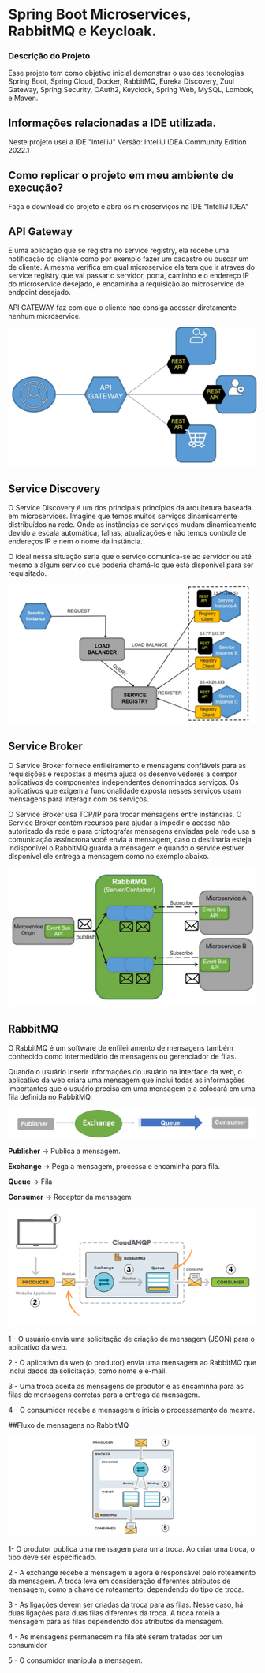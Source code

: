# Spring Boot Microservices, RabbitMQ e Keycloak.

### Descrição do Projeto

Esse projeto tem como objetivo inicial demonstrar o uso das tecnologias Spring Boot, Spring Cloud, Docker, RabbitMQ, Eureka Discovery, Zuul Gateway, Spring Security, OAuth2, Keyclock, Spring Web, MySQL, Lombok, e Maven.

## Informações relacionadas a IDE utilizada.
Neste projeto usei a IDE "IntelliJ" Versão: IntelliJ IDEA Community Edition 2022.1

## Como replicar o projeto em meu ambiente de execução?
Faça o download do projeto e abra os microserviços na IDE "IntelliJ IDEA"


## API Gateway 

E uma aplicação que se registra no service registry, ela recebe uma notificação do cliente como por exemplo fazer um cadastro ou buscar um de cliente.
A mesma verifica em qual microservice ela tem que ir atraves do service registry que vai passar o servidor, porta, caminho e o endereço IP do microservice desejado, e encaminha a requisição ao microservice de endpoint desejado.

API GATEWAY faz com que o cliente nao consiga acessar diretamente nenhum microservice. 

![exemplo](https://github.com/TalissonMelo/ms-rabbitmq-keyclock/blob/main/ms-imagem/api-gateway.jpg)

## Service Discovery

O Service Discovery é um dos principais princípios da arquitetura baseada em microservices. Imagine que temos muitos serviços dinamicamente distribuídos na rede. Onde as instâncias de serviços mudam dinamicamente devido a escala automática, falhas, atualizações e não temos controle de endereços IP e nem o nome da instância.

O ideal nessa situação seria que o serviço comunica-se ao servidor ou até mesmo a algum serviço que poderia chamá-lo que está disponível para ser requisitado.

![exemplo](https://github.com/TalissonMelo/ms-rabbitmq-keyclock/blob/main/ms-imagem/service-registry.jpg)

## Service Broker 

O Service Broker fornece enfileiramento e mensagens confiáveis para as requisições e respostas a mesma ajuda os desenvolvedores a compor aplicativos de componentes independentes denominados serviços. Os aplicativos que exigem a funcionalidade exposta nesses serviços usam mensagens para interagir com os serviços.

O Service Broker usa TCP/IP para trocar mensagens entre instâncias. O Service Broker contém recursos para ajudar a impedir o acesso não autorizado da rede e para criptografar mensagens enviadas pela rede usa a comunicação assíncrona você envia a mensagem, caso o destinaria esteja indisponível o RabbitMQ guarda a mensagem e quando o service estiver disponível ele entrega a mensagem como no exemplo abaixo.

![exemplo](https://github.com/TalissonMelo/ms-rabbitmq-keyclock/blob/main/ms-imagem/service-broker.jpg)

## RabbitMQ

O RabbitMQ é um software de enfileiramento de mensagens também conhecido como intermediário de mensagens ou gerenciador de filas.

Quando o usuário inserir informações do usuário na interface da web, o aplicativo da web criará uma mensagem que inclui todas as informações importantes que o usuário precisa em uma mensagem e a colocará em uma fila definida no RabbitMQ.

![exemplo](https://github.com/TalissonMelo/ms-rabbitmq-keyclock/blob/main/ms-imagem/exemplo.jpg)

<b>Publisher</b> -> Publica a mensagem.

<b>Exchange</b> -> Pega a mensagem, processa e encaminha para fila.

<b>Queue</b> -> Fila 

<b>Consumer</b> ->  Receptor da mensagem.

![exemplo](https://github.com/TalissonMelo/ms-rabbitmq-keyclock/blob/main/ms-imagem/rabbitmq.png)

1 - O usuário envia uma solicitação de criação de mensagem (JSON) para o aplicativo da web.

2 - O aplicativo da web (o produtor) envia uma mensagem ao RabbitMQ que inclui dados da solicitação, como nome e e-mail.

3 - Uma troca aceita as mensagens do produtor e as encaminha para as filas de mensagens corretas para a entrega da mensagem.

4 - O consumidor recebe a mensagem e inicia o processamento da mesma.

##Fluxo de mensagens no RabbitMQ

![exemplo](https://github.com/TalissonMelo/ms-rabbitmq-keyclock/blob/main/ms-imagem/exchanges-bidings-routing-keys.png)

1- O produtor publica uma mensagem para uma troca. Ao criar uma troca, o tipo deve ser especificado.

2 - A exchange recebe a mensagem e agora é responsável pelo roteamento da mensagem. A troca leva em consideração diferentes atributos de mensagem, como a chave de roteamento, dependendo do tipo de troca.

3 - As ligações devem ser criadas da troca para as filas. Nesse caso, há duas ligações para duas filas diferentes da troca. A troca roteia a mensagem para as filas dependendo dos atributos da mensagem.

4 - As mensagens permanecem na fila até serem tratadas por um consumidor

5 - O consumidor manipula a mensagem.

